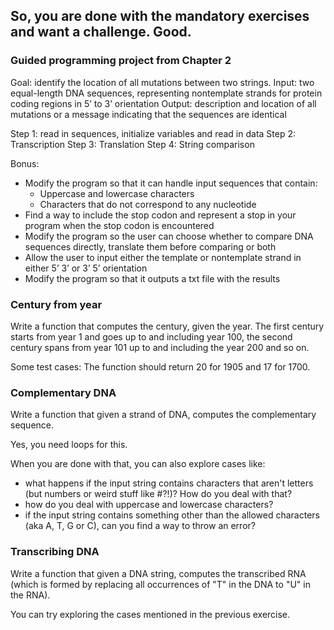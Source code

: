 <h2>So, you are done with the mandatory exercises and want a challenge. Good.</h2>

<h3>Guided programming project from Chapter 2</h3>
Goal: identify the location of all mutations between two strings.
Input: two equal-length DNA sequences, representing nontemplate strands for protein coding regions in 5’ to 3’ orientation
Output: description and location of all mutations or a message indicating that the sequences are identical

Step 1: read in sequences, initialize variables and read in data
Step 2: Transcription
Step 3: Translation
Step 4: String comparison

Bonus:
-	Modify the program so that it can handle input sequences that contain:
    - Uppercase and lowercase characters
    - Characters that do not correspond to any nucleotide
-	Find a way to include the stop codon and represent a stop in your program when the stop codon is encountered
-	Modify the program so the user can choose whether to compare DNA sequences directly, translate them before comparing or both
-	Allow the user to input either the template or nontemplate strand in either 5’  3’ or 3’  5’ orientation
-	Modify the program so that it outputs a txt file with the results

<h3>Century from year</h3>
Write a function that computes the century, given the year.
The first century starts from year 1 and goes up to and including year 100, the second century spans from year 101 up to and including the year 200 and so on.

Some test cases:
The function should return 20 for 1905 and 17 for 1700.

<h3>Complementary DNA</h3>
Write a function that given a strand of DNA, computes the complementary sequence.

Yes, you need loops for this.

When you are done with that, you can also explore cases like:
- what happens if the input string contains characters that aren't letters (but numbers or weird stuff like #?!)? How do you deal with that?
- how do you deal with uppercase and lowercase characters?
- if the input string contains something other than the allowed characters (aka A, T, G or C), can you find a way to throw an error? 

<h3>Transcribing DNA</h3>
Write a function that given a DNA string, computes the transcribed RNA (which is formed by replacing all occurrences of "T" in the DNA to "U" in the RNA).

You can try exploring the cases mentioned in the previous exercise.





